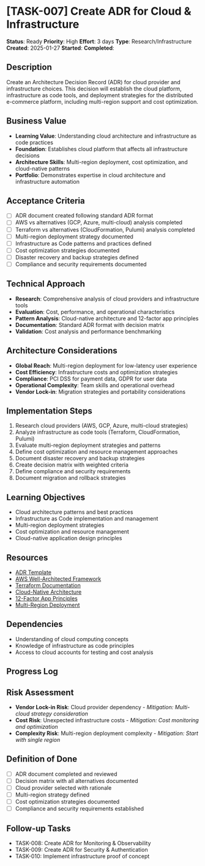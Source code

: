 # [TASK-007] Create ADR for Cloud & Infrastructure

**Status**: Ready
**Priority**: High
**Effort**: 3 days
**Type**: Research/Infrastructure
**Created**: 2025-01-27
**Started**: 
**Completed**: 

## Description
Create an Architecture Decision Record (ADR) for cloud provider and infrastructure choices. This decision will establish the cloud platform, infrastructure as code tools, and deployment strategies for the distributed e-commerce platform, including multi-region support and cost optimization.

## Business Value
- **Learning Value**: Understanding cloud architecture and infrastructure as code practices
- **Foundation**: Establishes cloud platform that affects all infrastructure decisions
- **Architecture Skills**: Multi-region deployment, cost optimization, and cloud-native patterns
- **Portfolio**: Demonstrates expertise in cloud architecture and infrastructure automation

## Acceptance Criteria
- [ ] ADR document created following standard ADR format
- [ ] AWS vs alternatives (GCP, Azure, multi-cloud) analysis completed
- [ ] Terraform vs alternatives (CloudFormation, Pulumi) analysis completed
- [ ] Multi-region deployment strategy documented
- [ ] Infrastructure as Code patterns and practices defined
- [ ] Cost optimization strategies documented
- [ ] Disaster recovery and backup strategies defined
- [ ] Compliance and security requirements documented

## Technical Approach
- **Research**: Comprehensive analysis of cloud providers and infrastructure tools
- **Evaluation**: Cost, performance, and operational characteristics
- **Pattern Analysis**: Cloud-native architecture and 12-factor app principles
- **Documentation**: Standard ADR format with decision matrix
- **Validation**: Cost analysis and performance benchmarking

## Architecture Considerations
- **Global Reach**: Multi-region deployment for low-latency user experience
- **Cost Efficiency**: Infrastructure costs and optimization strategies
- **Compliance**: PCI DSS for payment data, GDPR for user data
- **Operational Complexity**: Team skills and operational overhead
- **Vendor Lock-in**: Migration strategies and portability considerations

## Implementation Steps
1. Research cloud providers (AWS, GCP, Azure, multi-cloud strategies)
2. Analyze infrastructure as code tools (Terraform, CloudFormation, Pulumi)
3. Evaluate multi-region deployment strategies and patterns
4. Define cost optimization and resource management approaches
5. Document disaster recovery and backup strategies
6. Create decision matrix with weighted criteria
7. Define compliance and security requirements
8. Document migration and rollback strategies

## Learning Objectives
- Cloud architecture patterns and best practices
- Infrastructure as Code implementation and management
- Multi-region deployment strategies
- Cost optimization and resource management
- Cloud-native application design principles

## Resources
- [ADR Template](architecture/adrs/)
- [AWS Well-Architected Framework](https://aws.amazon.com/architecture/well-architected/)
- [Terraform Documentation](https://www.terraform.io/docs)
- [Cloud-Native Architecture](https://www.cncf.io/blog/2019/12/11/cloud-native-architecture/)
- [12-Factor App Principles](https://12factor.net/)
- [Multi-Region Deployment](https://aws.amazon.com/solutions/case-studies/netflix/)

## Dependencies
- Understanding of cloud computing concepts
- Knowledge of infrastructure as code principles
- Access to cloud accounts for testing and cost analysis

## Progress Log
<!-- Update as work progresses -->

## Risk Assessment
- **Vendor Lock-in Risk**: Cloud provider dependency - *Mitigation: Multi-cloud strategy consideration*
- **Cost Risk**: Unexpected infrastructure costs - *Mitigation: Cost monitoring and optimization*
- **Complexity Risk**: Multi-region deployment complexity - *Mitigation: Start with single region*

## Definition of Done
- [ ] ADR document completed and reviewed
- [ ] Decision matrix with all alternatives documented
- [ ] Cloud provider selected with rationale
- [ ] Multi-region strategy defined
- [ ] Cost optimization strategies documented
- [ ] Compliance and security requirements established

## Follow-up Tasks
- TASK-008: Create ADR for Monitoring & Observability
- TASK-009: Create ADR for Security & Authentication
- TASK-010: Implement infrastructure proof of concept
